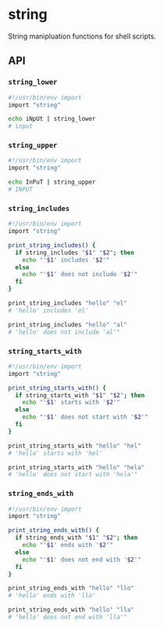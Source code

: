 # string

String manipluation functions for shell scripts.


## API

### `string_lower`

```bash
#!/usr/bin/env import
import "string"

echo iNpUt | string_lower
# input
```

### `string_upper`

```bash
#!/usr/bin/env import
import "string"

echo InPuT | string_upper
# INPUT
```

### `string_includes`

```bash
#!/usr/bin/env import
import "string"

print_string_includes() {
  if string_includes "$1" "$2"; then
    echo "'$1' includes '$2'"
  else
    echo "'$1' does not include '$2'"
  fi
}

print_string_includes "hello" "el"
# 'hello' includes 'el'

print_string_includes "hello" "al"
# 'hello' does not include 'al'"
```

### `string_starts_with`

```bash
#!/usr/bin/env import
import "string"

print_string_starts_with() {
  if string_starts_with "$1" "$2"; then
    echo "'$1' starts with '$2'"
  else
    echo "'$1' does not start with '$2'"
  fi
}

print_string_starts_with "hello" "hel"
# 'hello' starts with 'hel'

print_string_starts_with "hello" "hela"
# 'hello' does not start with 'hela'"
```

### `string_ends_with`

```bash
#!/usr/bin/env import
import "string"

print_string_ends_with() {
  if string_ends_with "$1" "$2"; then
    echo "'$1' ends with '$2'"
  else
    echo "'$1' does not end with '$2'"
  fi
}

print_string_ends_with "hello" "llo"
# 'hello' ends with 'llo'

print_string_ends_with "hello" "lla"
# 'hello' does not end with 'lla'"
```

